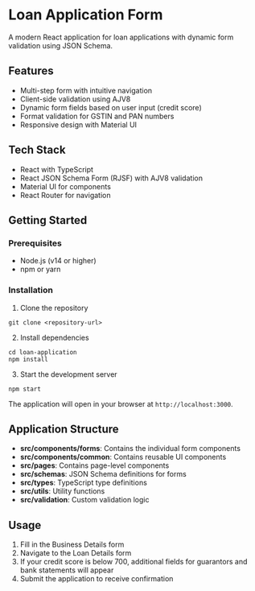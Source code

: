 # Loan Application Form

A modern React application for loan applications with dynamic form validation using JSON Schema.

## Features

- Multi-step form with intuitive navigation
- Client-side validation using AJV8
- Dynamic form fields based on user input (credit score)
- Format validation for GSTIN and PAN numbers
- Responsive design with Material UI

## Tech Stack

- React with TypeScript
- React JSON Schema Form (RJSF) with AJV8 validation
- Material UI for components
- React Router for navigation

## Getting Started

### Prerequisites

- Node.js (v14 or higher)
- npm or yarn

### Installation

1. Clone the repository
```
git clone <repository-url>
```

2. Install dependencies
```
cd loan-application
npm install
```

3. Start the development server
```
npm start
```

The application will open in your browser at `http://localhost:3000`.

## Application Structure

- **src/components/forms**: Contains the individual form components
- **src/components/common**: Contains reusable UI components
- **src/pages**: Contains page-level components
- **src/schemas**: JSON Schema definitions for forms
- **src/types**: TypeScript type definitions
- **src/utils**: Utility functions
- **src/validation**: Custom validation logic

## Usage

1. Fill in the Business Details form
2. Navigate to the Loan Details form
3. If your credit score is below 700, additional fields for guarantors and bank statements will appear
4. Submit the application to receive confirmation
